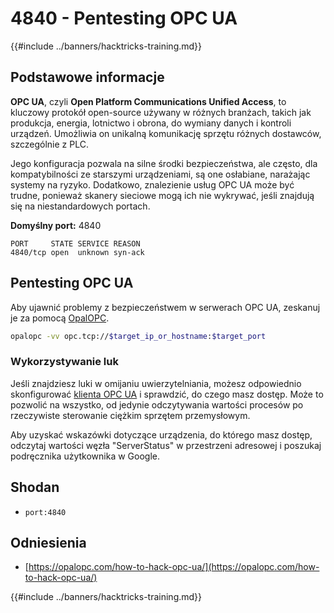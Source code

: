 # 4840 - Pentesting OPC UA

{{#include ../banners/hacktricks-training.md}}

## Podstawowe informacje

**OPC UA**, czyli **Open Platform Communications Unified Access**, to kluczowy protokół open-source używany w różnych branżach, takich jak produkcja, energia, lotnictwo i obrona, do wymiany danych i kontroli urządzeń. Umożliwia on unikalną komunikację sprzętu różnych dostawców, szczególnie z PLC.

Jego konfiguracja pozwala na silne środki bezpieczeństwa, ale często, dla kompatybilności ze starszymi urządzeniami, są one osłabiane, narażając systemy na ryzyko. Dodatkowo, znalezienie usług OPC UA może być trudne, ponieważ skanery sieciowe mogą ich nie wykrywać, jeśli znajdują się na niestandardowych portach.

**Domyślny port:** 4840
```text
PORT     STATE SERVICE REASON
4840/tcp open  unknown syn-ack
```
## Pentesting OPC UA

Aby ujawnić problemy z bezpieczeństwem w serwerach OPC UA, zeskanuj je za pomocą [OpalOPC](https://opalopc.com/).
```bash
opalopc -vv opc.tcp://$target_ip_or_hostname:$target_port
```
### Wykorzystywanie luk

Jeśli znajdziesz luki w omijaniu uwierzytelniania, możesz odpowiednio skonfigurować [klienta OPC UA](https://www.prosysopc.com/products/opc-ua-browser/) i sprawdzić, do czego masz dostęp. Może to pozwolić na wszystko, od jedynie odczytywania wartości procesów po rzeczywiste sterowanie ciężkim sprzętem przemysłowym.

Aby uzyskać wskazówki dotyczące urządzenia, do którego masz dostęp, odczytaj wartości węzła "ServerStatus" w przestrzeni adresowej i poszukaj podręcznika użytkownika w Google.

## Shodan

- `port:4840`

## Odniesienia

- [https://opalopc.com/how-to-hack-opc-ua/](https://opalopc.com/how-to-hack-opc-ua/)


{{#include ../banners/hacktricks-training.md}}
